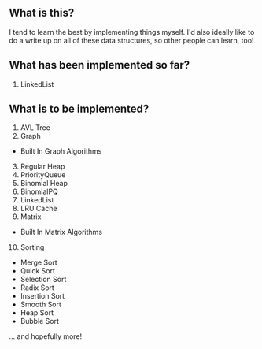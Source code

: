 ## What is this?

I tend to learn the best by implementing things myself. 
I'd also ideally like to do a write up on all of these data structures, so other people can learn, too!

## What has been implemented so far? 

1. LinkedList

## What is to be implemented?

1. AVL Tree
2. Graph
  - Built In Graph Algorithms
3. Regular Heap
4. PriorityQueue
5. Binomial Heap
6. BinomialPQ
7. LinkedList
8. LRU Cache
9. Matrix
  - Built In Matrix Algorithms
10. Sorting
  - Merge Sort
  - Quick Sort
  - Selection Sort
  - Radix Sort
  - Insertion Sort
  - Smooth Sort
  - Heap Sort
  - Bubble Sort

... and hopefully more!
